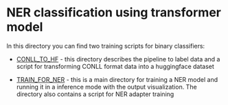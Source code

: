 # NER classification using transformer model

In this directory you can find two training scripts for binary classifiers:

* [CONLL_TO_HF](https://github.com/eistakovskii/NLP_projects/tree/main/NER/CONLL_TO_HF) - this directory describes the pipeline to label data and a script for transforming CONLL format data into a huggingface dataset

* [TRAIN_FOR_NER]([https://github.com/eistakovskii/NLP_projects/tree/main/TEXT_CLASSIFICATION/Transformer_classifier](https://github.com/eistakovskii/NLP_projects/tree/main/NER/TRAIN_FOR_NER)) - this is a main directory for training a NER model and running it in a inference mode with the output visualization. The directory also contains a script for NER adapter training
